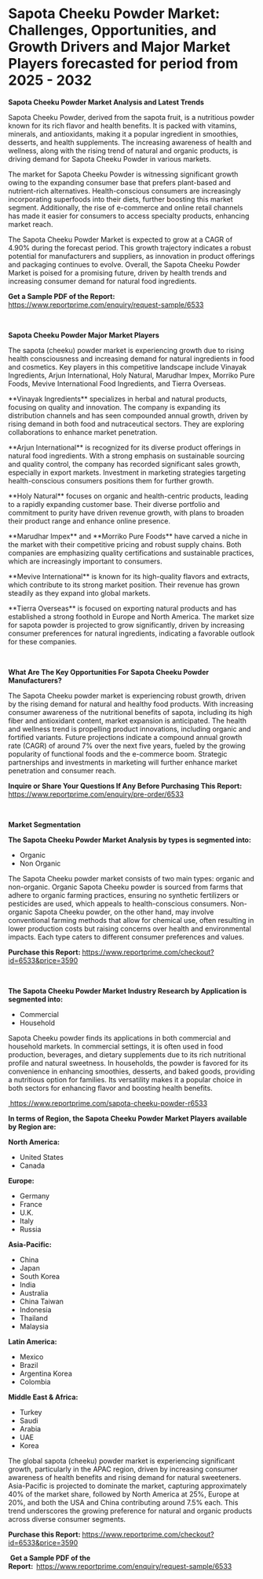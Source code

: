 <p><h1>Sapota Cheeku Powder Market: Challenges, Opportunities, and Growth Drivers and Major Market Players forecasted for period from 2025 - 2032</h1></p><p><strong>Sapota Cheeku Powder Market Analysis and Latest Trends</strong></p>
<p><p>Sapota Cheeku Powder, derived from the sapota fruit, is a nutritious powder known for its rich flavor and health benefits. It is packed with vitamins, minerals, and antioxidants, making it a popular ingredient in smoothies, desserts, and health supplements. The increasing awareness of health and wellness, along with the rising trend of natural and organic products, is driving demand for Sapota Cheeku Powder in various markets.</p><p>The market for Sapota Cheeku Powder is witnessing significant growth owing to the expanding consumer base that prefers plant-based and nutrient-rich alternatives. Health-conscious consumers are increasingly incorporating superfoods into their diets, further boosting this market segment. Additionally, the rise of e-commerce and online retail channels has made it easier for consumers to access specialty products, enhancing market reach.</p><p>The Sapota Cheeku Powder Market is expected to grow at a CAGR of 4.90% during the forecast period. This growth trajectory indicates a robust potential for manufacturers and suppliers, as innovation in product offerings and packaging continues to evolve. Overall, the Sapota Cheeku Powder Market is poised for a promising future, driven by health trends and increasing consumer demand for natural food ingredients.</p></p>
<p><strong>Get a Sample PDF of the Report:&nbsp;</strong> <a href="https://www.reportprime.com/enquiry/request-sample/6533?utm_campaign=4522&utm_medium=2&utm_source=Github&utm_content=ia&utm_term=15052025&utm_id=sapota-cheeku-powder">https://www.reportprime.com/enquiry/request-sample/6533</a></p>
<p>&nbsp;</p>
<p><strong>Sapota Cheeku Powder Major Market Players</strong></p>
<p><p>The sapota (cheeku) powder market is experiencing growth due to rising health consciousness and increasing demand for natural ingredients in food and cosmetics. Key players in this competitive landscape include Vinayak Ingredients, Arjun International, Holy Natural, Marudhar Impex, Morriko Pure Foods, Mevive International Food Ingredients, and Tierra Overseas.</p><p>**Vinayak Ingredients** specializes in herbal and natural products, focusing on quality and innovation. The company is expanding its distribution channels and has seen compounded annual growth, driven by rising demand in both food and nutraceutical sectors. They are exploring collaborations to enhance market penetration.</p><p>**Arjun International** is recognized for its diverse product offerings in natural food ingredients. With a strong emphasis on sustainable sourcing and quality control, the company has recorded significant sales growth, especially in export markets. Investment in marketing strategies targeting health-conscious consumers positions them for further growth.</p><p>**Holy Natural** focuses on organic and health-centric products, leading to a rapidly expanding customer base. Their diverse portfolio and commitment to purity have driven revenue growth, with plans to broaden their product range and enhance online presence.</p><p>**Marudhar Impex** and **Morriko Pure Foods** have carved a niche in the market with their competitive pricing and robust supply chains. Both companies are emphasizing quality certifications and sustainable practices, which are increasingly important to consumers.</p><p>**Mevive International** is known for its high-quality flavors and extracts, which contribute to its strong market position. Their revenue has grown steadily as they expand into global markets.</p><p>**Tierra Overseas** is focused on exporting natural products and has established a strong foothold in Europe and North America. The market size for sapota powder is projected to grow significantly, driven by increasing consumer preferences for natural ingredients, indicating a favorable outlook for these companies.</p></p>
<p>&nbsp;</p>
<p><strong>What Are The Key Opportunities For Sapota Cheeku Powder Manufacturers?</strong></p>
<p><p>The Sapota Cheeku powder market is experiencing robust growth, driven by the rising demand for natural and healthy food products. With increasing consumer awareness of the nutritional benefits of sapota, including its high fiber and antioxidant content, market expansion is anticipated. The health and wellness trend is propelling product innovations, including organic and fortified variants. Future projections indicate a compound annual growth rate (CAGR) of around 7% over the next five years, fueled by the growing popularity of functional foods and the e-commerce boom. Strategic partnerships and investments in marketing will further enhance market penetration and consumer reach.</p></p>
<p><strong>Inquire or Share Your Questions If Any Before Purchasing This Report:</strong> <a href="https://www.reportprime.com/enquiry/pre-order/6533?utm_campaign=4522&utm_medium=2&utm_source=Github&utm_content=ia&utm_term=15052025&utm_id=sapota-cheeku-powder">https://www.reportprime.com/enquiry/pre-order/6533</a></p>
<p>&nbsp;</p>
<p><strong>Market Segmentation</strong></p>
<p><strong>The Sapota Cheeku Powder Market Analysis by types is segmented into:</strong></p>
<p><ul><li>Organic</li><li>Non Organic</li></ul></p>
<p><p>The Sapota Cheeku powder market consists of two main types: organic and non-organic. Organic Sapota Cheeku powder is sourced from farms that adhere to organic farming practices, ensuring no synthetic fertilizers or pesticides are used, which appeals to health-conscious consumers. Non-organic Sapota Cheeku powder, on the other hand, may involve conventional farming methods that allow for chemical use, often resulting in lower production costs but raising concerns over health and environmental impacts. Each type caters to different consumer preferences and values.</p></p>
<p><strong>Purchase this Report:&nbsp;</strong><a href="https://www.reportprime.com/checkout?id=6533&price=3590&utm_campaign=4522&utm_medium=2&utm_source=Github&utm_content=ia&utm_term=15052025&utm_id=sapota-cheeku-powder">https://www.reportprime.com/checkout?id=6533&price=3590</a></p>
<p>&nbsp;</p>
<p><strong>The Sapota Cheeku Powder Market Industry Research by Application is segmented into:</strong></p>
<p><ul><li>Commercial</li><li>Household</li></ul></p>
<p><p>Sapota Cheeku powder finds its applications in both commercial and household markets. In commercial settings, it is often used in food production, beverages, and dietary supplements due to its rich nutritional profile and natural sweetness. In households, the powder is favored for its convenience in enhancing smoothies, desserts, and baked goods, providing a nutritious option for families. Its versatility makes it a popular choice in both sectors for enhancing flavor and boosting health benefits.</p></p>
<p><a href="https://www.reportprime.com/sapota-cheeku-powder-r6533?utm_campaign=4522&utm_medium=2&utm_source=Github&utm_content=ia&utm_term=15052025&utm_id=sapota-cheeku-powder">&nbsp;https://www.reportprime.com/sapota-cheeku-powder-r6533</a></p>
<p><strong>In terms of Region, the Sapota Cheeku Powder Market Players available by Region are:</strong></p>
<p>
    <p> <strong> North America: </strong>
        <ul>
            <li>United States</li>
            <li>Canada</li>
        </ul>
        </p> 
    <p> <strong> Europe: </strong>
        <ul>
            <li>Germany</li>
            <li>France</li>
            <li>U.K.</li>
            <li>Italy</li>
            <li>Russia</li>
        </ul>
        </p> 
    <p> <strong> Asia-Pacific: </strong>
        <ul>
            <li>China</li>
            <li>Japan</li>
            <li>South Korea</li>
            <li>India</li>
            <li>Australia</li>
            <li>China Taiwan</li>
            <li>Indonesia</li>
            <li>Thailand</li>
            <li>Malaysia</li>
        </ul>
        </p> 
    <p> <strong> Latin America: </strong>
        <ul>
            <li>Mexico</li>
            <li>Brazil</li>
            <li>Argentina Korea</li>
            <li>Colombia</li>
        </ul>
        </p> 
    <p> <strong> Middle East & Africa: </strong>
        <ul>
            <li>Turkey</li>
            <li>Saudi</li>
            <li>Arabia</li>
            <li>UAE</li>
            <li>Korea</li>
        </ul>
    </p>
    </p>
<p><p>The global sapota (cheeku) powder market is experiencing significant growth, particularly in the APAC region, driven by increasing consumer awareness of health benefits and rising demand for natural sweeteners. Asia-Pacific is projected to dominate the market, capturing approximately 40% of the market share, followed by North America at 25%, Europe at 20%, and both the USA and China contributing around 7.5% each. This trend underscores the growing preference for natural and organic products across diverse consumer segments.</p></p>
<p><strong>Purchase this Report: </strong><a href="https://www.reportprime.com/checkout?id=6533&price=3590&utm_campaign=4522&utm_medium=2&utm_source=Github&utm_content=ia&utm_term=15052025&utm_id=sapota-cheeku-powder">https://www.reportprime.com/checkout?id=6533&price=3590</a></p>
<p>&nbsp;<strong>Get a Sample PDF of the Report:&nbsp;&nbsp;</strong><a href="https://www.reportprime.com/enquiry/request-sample/6533?utm_campaign=4522&utm_medium=2&utm_source=Github&utm_content=ia&utm_term=15052025&utm_id=sapota-cheeku-powder">https://www.reportprime.com/enquiry/request-sample/6533</a></p>
<p><strong></strong></p>
<p><p></p><p></p><p></p></p>